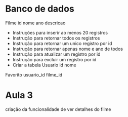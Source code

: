# Banco de dados

Filme
 id
 nome
 ano
 descricao

- Instruções para inserir ao menos 20 registros
- Instrução para retornar todos os registros
- Instrução para retornar um unico registro por id
- Instrução para retornar apenas nome e ano de todos
- Instrução para atualizar um registro por id
- Instrução para excluir um registro por id
- Criar a tabela
Usuario
 id
 nome

Favorito
 usuario_id
 filme_id


# Aula 3
criação da funcionalidade de ver detalhes do filme